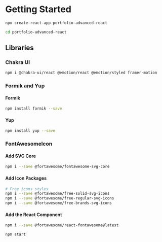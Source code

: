 # Getting Started
```bash
npx create-react-app portfolio-advanced-react

cd portfolio-advanced-react
```

## Libraries

### Chakra UI
```bash
npm i @chakra-ui/react @emotion/react @emotion/styled framer-motion
```

### Formik and Yup

#### Formik
```bash
npm install formik --save
```

#### Yup
```bash
npm install yup --save
```

### FontAwesomeIcon

#### Add SVG Core
```bash
npm i --save @fortawesome/fontawesome-svg-core
```

#### Add Icon Packages
```bash
# Free icons styles
npm i --save @fortawesome/free-solid-svg-icons
npm i --save @fortawesome/free-regular-svg-icons
npm i --save @fortawesome/free-brands-svg-icons
```

#### Add the React Component
```bash
npm i --save @fortawesome/react-fontawesome@latest
```

```bash
npm start
```
